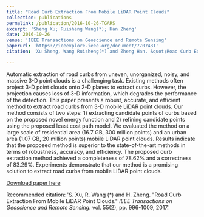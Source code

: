```yaml
---
title: "Road Curb Extraction From Mobile LiDAR Point Clouds"
collection: publications
permalink: /publication/2016-10-26-TGARS
excerpt: 'Sheng Xu; Ruisheng Wang(*); Han Zheng'
date: 2016-10-26
venue: 'IEEE Transactions on Geoscience and Remote Sensing'
paperurl: 'https://ieeexplore.ieee.org/document/7707431'
citation: 'Xu Sheng, Wang Ruisheng(*) and Zheng Han. &quot;Road Curb Extraction From Mobile LiDAR Point Clouds.&quot; <i>IEEE Transactions on Geoscience and Remote Sensing</i>.  vol. 55(2), pp. 996-1009, 2017, doi: 10.1109/TGRS.2016.2617819.'

---
```

Automatic extraction of road curbs from uneven, unorganized, noisy, and massive 3-D point clouds is a challenging task. Existing methods often project 3-D point clouds onto 2-D planes to extract curbs. However, the projection causes loss of 3-D information, which degrades the performance of the detection. This paper presents a robust, accurate, and efficient method to extract road curbs from 3-D mobile LiDAR point clouds. Our method consists of two steps: 1) extracting candidate points of curbs based on the proposed novel energy function and 2) refining candidate points using the proposed least cost path model. We evaluated the method on a large scale of residential area (16.7 GB, 300 million points) and an urban area (1.07 GB, 20 million points) mobile LiDAR point clouds. Results indicate that the proposed method is superior to the state-of-the-art methods in terms of robustness, accuracy, and efficiency. The proposed curb extraction method achieved a completeness of 78.62% and a correctness of 83.29%. Experiments demonstrate that our method is a promising solution to extract road curbs from mobile LiDAR point clouds.

[Download paper here](http://lostagex.github.io/files/2016-10-26-TGARS.pdf)

Recommended citation: 'S. Xu, R. Wang (*) and H. Zheng. &quot;Road Curb Extraction From Mobile LiDAR Point Clouds.&quot; <i>IEEE Transactions on Geoscience and Remote Sensing</i>.  vol. 55(2), pp. 996-1009, 2017.'



